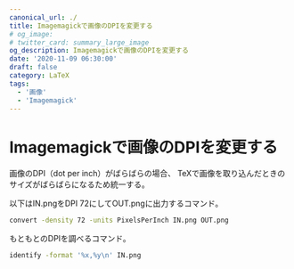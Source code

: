 ```yaml
---
canonical_url: ./
title: Imagemagickで画像のDPIを変更する
# og_image:
# twitter_card: summary_large_image
og_description: Imagemagickで画像のDPIを変更する
date: '2020-11-09 06:30:00'
draft: false
category: LaTeX
tags:
  - '画像'
  - 'Imagemagick'
---
```


# Imagemagickで画像のDPIを変更する

画像のDPI（dot per inch）がばらばらの場合、
TeXで画像を取り込んだときのサイズがばらばらになるため統一する。

以下はIN.pngをDPI 72にしてOUT.pngに出力するコマンド。

```bash
convert -density 72 -units PixelsPerInch IN.png OUT.png
```

もともとのDPIを調べるコマンド。

```bash
identify -format '%x,%y\n' IN.png
```
